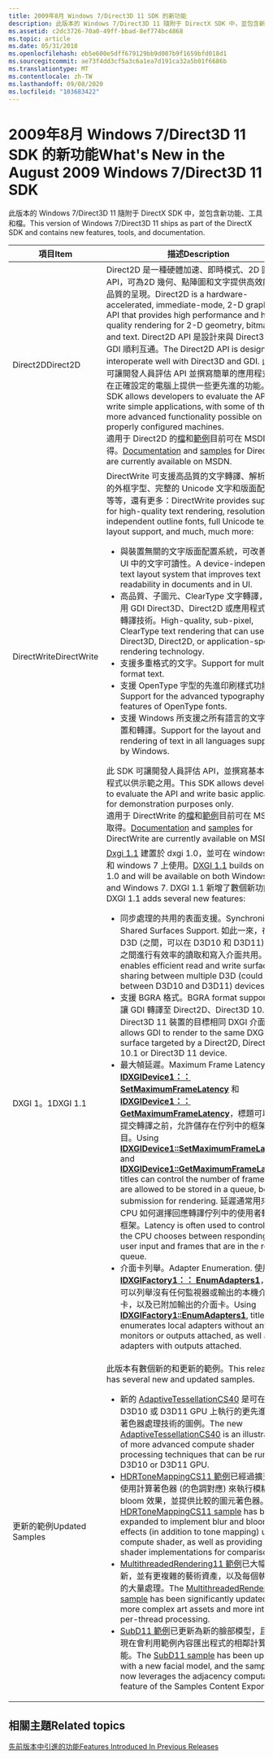 ```yaml
---
title: 2009年8月 Windows 7/Direct3D 11 SDK 的新功能
description: 此版本的 Windows 7/Direct3D 11 隨附于 DirectX SDK 中，並包含新功能、工具和檔。
ms.assetid: c2dc3726-70a0-49ff-bbad-8ef774bc4868
ms.topic: article
ms.date: 05/31/2018
ms.openlocfilehash: eb5e600e5dff679129bb9d007b9f1659bfd018d1
ms.sourcegitcommit: ae73f4dd3cf5a3c6a1ea7d191ca32a5b01f6686b
ms.translationtype: MT
ms.contentlocale: zh-TW
ms.lasthandoff: 09/08/2020
ms.locfileid: "103683422"
---
```

# <a name="whats-new-in-the-august-2009-windows-7direct3d-11-sdk"></a><span data-ttu-id="d1ff6-103">2009年8月 Windows 7/Direct3D 11 SDK 的新功能</span><span class="sxs-lookup"><span data-stu-id="d1ff6-103">What's New in the August 2009 Windows 7/Direct3D 11 SDK</span></span>

<span data-ttu-id="d1ff6-104">此版本的 Windows 7/Direct3D 11 隨附于 DirectX SDK 中，並包含新功能、工具和檔。</span><span class="sxs-lookup"><span data-stu-id="d1ff6-104">This version of Windows 7/Direct3D 11 ships as part of the DirectX SDK and contains new features, tools, and documentation.</span></span>



<table>
<colgroup>
<col style="width: 50%" />
<col style="width: 50%" />
</colgroup>
<thead>
<tr class="header">
<th><span data-ttu-id="d1ff6-105">項目</span><span class="sxs-lookup"><span data-stu-id="d1ff6-105">Item</span></span></th>
<th><span data-ttu-id="d1ff6-106">描述</span><span class="sxs-lookup"><span data-stu-id="d1ff6-106">Description</span></span></th>
</tr>
</thead>
<tbody>
<tr class="odd">
<td><span data-ttu-id="d1ff6-107"><span id="Direct2D"></span><span id="direct2d"></span><span id="DIRECT2D"></span>Direct2D</span><span class="sxs-lookup"><span data-stu-id="d1ff6-107"><span id="Direct2D"></span><span id="direct2d"></span><span id="DIRECT2D"></span>Direct2D</span></span><br/></td>
<td><span data-ttu-id="d1ff6-108">Direct2D 是一種硬體加速、即時模式、2D 圖形 API，可為2D 幾何、點陣圖和文字提供高效能和高品質的呈現。</span><span class="sxs-lookup"><span data-stu-id="d1ff6-108">Direct2D is a hardware-accelerated, immediate-mode, 2-D graphics API that provides high performance and high quality rendering for 2-D geometry, bitmaps, and text.</span></span> <span data-ttu-id="d1ff6-109">Direct2D API 是設計來與 Direct3D 和 GDI 順利互通。</span><span class="sxs-lookup"><span data-stu-id="d1ff6-109">The Direct2D API is designed to interoperate well with Direct3D and GDI.</span></span> <span data-ttu-id="d1ff6-110">此 SDK 可讓開發人員評估 API 並撰寫簡單的應用程式，並在正確設定的電腦上提供一些更先進的功能。</span><span class="sxs-lookup"><span data-stu-id="d1ff6-110">This SDK allows developers to evaluate the API and write simple applications, with some of the more advanced functionality possible on properly configured machines.</span></span> <br/> <span data-ttu-id="d1ff6-111">適用于 Direct2D 的<a href="/windows/win32/direct2d/direct2d-portal">檔</a>和<a href="/previous-versions//dd372354(v=vs.85)">範例</a>目前可在 MSDN 上取得。</span><span class="sxs-lookup"><span data-stu-id="d1ff6-111"><a href="/windows/win32/direct2d/direct2d-portal">Documentation</a> and <a href="/previous-versions//dd372354(v=vs.85)">samples</a> for Direct2D are currently available on MSDN.</span></span><br/></td>
</tr>
<tr class="even">
<td><span data-ttu-id="d1ff6-112"><span id="DirectWrite"></span><span id="directwrite"></span><span id="DIRECTWRITE"></span>DirectWrite</span><span class="sxs-lookup"><span data-stu-id="d1ff6-112"><span id="DirectWrite"></span><span id="directwrite"></span><span id="DIRECTWRITE"></span>DirectWrite</span></span><br/></td>
<td><span data-ttu-id="d1ff6-113">DirectWrite 可支援高品質的文字轉譯、解析度無關的外框字型、完整的 Unicode 文字和版面配置支援等等，還有更多：</span><span class="sxs-lookup"><span data-stu-id="d1ff6-113">DirectWrite provides support for high-quality text rendering, resolution-independent outline fonts, full Unicode text and layout support, and much, much more:</span></span><br/>
<ul>
<li><span data-ttu-id="d1ff6-114">與裝置無關的文字版面配置系統，可改善檔和 UI 中的文字可讀性。</span><span class="sxs-lookup"><span data-stu-id="d1ff6-114">A device-independent text layout system that improves text readability in documents and in UI.</span></span><br/></li>
<li><span data-ttu-id="d1ff6-115">高品質、子圖元、ClearType 文字轉譯，可使用 GDI Direct3D、Direct2D 或應用程式特定的轉譯技術。</span><span class="sxs-lookup"><span data-stu-id="d1ff6-115">High-quality, sub-pixel, ClearType text rendering that can use GDI Direct3D, Direct2D, or application-specific rendering technology.</span></span><br/></li>
<li><span data-ttu-id="d1ff6-116">支援多重格式的文字。</span><span class="sxs-lookup"><span data-stu-id="d1ff6-116">Support for multi-format text.</span></span> <br/></li>
<li><span data-ttu-id="d1ff6-117">支援 OpenType 字型的先進印刷樣式功能。</span><span class="sxs-lookup"><span data-stu-id="d1ff6-117">Support for the advanced typography features of OpenType fonts.</span></span><br/></li>
<li><span data-ttu-id="d1ff6-118">支援 Windows 所支援之所有語言的文字版面配置和轉譯。</span><span class="sxs-lookup"><span data-stu-id="d1ff6-118">Support for the layout and rendering of text in all languages supported by Windows.</span></span><br/></li>
</ul>
<span data-ttu-id="d1ff6-119">此 SDK 可讓開發人員評估 API，並撰寫基本的應用程式以供示範之用。</span><span class="sxs-lookup"><span data-stu-id="d1ff6-119">This SDK allows developers to evaluate the API and write basic applications for demonstration purposes only.</span></span><br/> <span data-ttu-id="d1ff6-120">適用于 DirectWrite 的<a href="/windows/win32/directwrite/direct-write-portal">檔</a>和<a href="/windows/win32/directwrite/samples">範例</a>目前可在 MSDN 上取得。</span><span class="sxs-lookup"><span data-stu-id="d1ff6-120"><a href="/windows/win32/directwrite/direct-write-portal">Documentation</a> and <a href="/windows/win32/directwrite/samples">samples</a> for DirectWrite are currently available on MSDN.</span></span><br/></td>
</tr>
<tr class="odd">
<td><span data-ttu-id="d1ff6-121"><span id="DXGI_1.1"></span><span id="dxgi_1.1"></span>DXGI 1。1</span><span class="sxs-lookup"><span data-stu-id="d1ff6-121"><span id="DXGI_1.1"></span><span id="dxgi_1.1"></span>DXGI 1.1</span></span><br/></td>
<td><span data-ttu-id="d1ff6-122"><a href="/windows/desktop/direct3ddxgi/dx-graphics-dxgi-overviews">Dxgi 1.1</a> 建置於 dxgi 1.0，並可在 windows Vista 和 windows 7 上使用。</span><span class="sxs-lookup"><span data-stu-id="d1ff6-122"><a href="/windows/desktop/direct3ddxgi/dx-graphics-dxgi-overviews">DXGI 1.1</a> builds on DXGI 1.0 and will be available on both Windows Vista and Windows 7.</span></span> <span data-ttu-id="d1ff6-123">DXGI 1.1 新增了數個新功能：</span><span class="sxs-lookup"><span data-stu-id="d1ff6-123">DXGI 1.1 adds several new features:</span></span><br/>
<ul>
<li><span data-ttu-id="d1ff6-124">同步處理的共用的表面支援。</span><span class="sxs-lookup"><span data-stu-id="d1ff6-124">Synchronized Shared Surfaces Support.</span></span> <span data-ttu-id="d1ff6-125">如此一來，在多個 D3D (之間，可以在 D3D10 和 D3D11) 裝置之間進行有效率的讀取和寫入介面共用。</span><span class="sxs-lookup"><span data-stu-id="d1ff6-125">This enables efficient read and write surface sharing between multiple D3D (could be between D3D10 and D3D11) devices.</span></span><br/></li>
<li><span data-ttu-id="d1ff6-126">支援 BGRA 格式。</span><span class="sxs-lookup"><span data-stu-id="d1ff6-126">BGRA format support.</span></span> <span data-ttu-id="d1ff6-127">這可讓 GDI 轉譯至 Direct2D、Direct3D 10.1 或 Direct3D 11 裝置的目標相同 DXGI 介面。</span><span class="sxs-lookup"><span data-stu-id="d1ff6-127">This allows GDI to render to the same DXGI surface targeted by a Direct2D, Direct3D 10.1 or Direct3D 11 device.</span></span> <br/></li>
<li><span data-ttu-id="d1ff6-128">最大幀延遲。</span><span class="sxs-lookup"><span data-stu-id="d1ff6-128">Maximum Frame Latency.</span></span> <span data-ttu-id="d1ff6-129">使用 <a href="/windows/desktop/api/dxgi/nf-dxgi-idxgidevice1-setmaximumframelatency"><strong>IDXGIDevice1：： SetMaximumFrameLatency</strong></a> 和 <a href="/windows/desktop/api/dxgi/nf-dxgi-idxgidevice1-getmaximumframelatency"><strong>IDXGIDevice1：： GetMaximumFrameLatency</strong></a>，標題可以控制提交轉譯之前，允許儲存在佇列中的框架數目。</span><span class="sxs-lookup"><span data-stu-id="d1ff6-129">Using <a href="/windows/desktop/api/dxgi/nf-dxgi-idxgidevice1-setmaximumframelatency"><strong>IDXGIDevice1::SetMaximumFrameLatency</strong></a> and <a href="/windows/desktop/api/dxgi/nf-dxgi-idxgidevice1-getmaximumframelatency"><strong>IDXGIDevice1::GetMaximumFrameLatency</strong></a>, titles can control the number of frames that are allowed to be stored in a queue, before submission for rendering.</span></span> <span data-ttu-id="d1ff6-130">延遲通常用來控制 CPU 如何選擇回應轉譯佇列中的使用者輸入和框架。</span><span class="sxs-lookup"><span data-stu-id="d1ff6-130">Latency is often used to control how the CPU chooses between responding to user input and frames that are in the render queue.</span></span><br/></li>
<li><span data-ttu-id="d1ff6-131">介面卡列舉。</span><span class="sxs-lookup"><span data-stu-id="d1ff6-131">Adapter Enumeration.</span></span> <span data-ttu-id="d1ff6-132">使用 <a href="/windows/desktop/api/dxgi/nf-dxgi-idxgifactory1-enumadapters1"><strong>IDXGIFactory1：： EnumAdapters1</strong></a>，標題可以列舉沒有任何監視器或輸出的本機介面卡，以及已附加輸出的介面卡。</span><span class="sxs-lookup"><span data-stu-id="d1ff6-132">Using <a href="/windows/desktop/api/dxgi/nf-dxgi-idxgifactory1-enumadapters1"><strong>IDXGIFactory1::EnumAdapters1</strong></a>, titles can enumerates local adapters without any monitors or outputs attached, as well as adapters with outputs attached.</span></span><br/></li>
</ul></td>
</tr>
<tr class="even">
<td><span data-ttu-id="d1ff6-133"><span id="Updated_Samples"></span><span id="updated_samples"></span><span id="UPDATED_SAMPLES"></span>更新的範例</span><span class="sxs-lookup"><span data-stu-id="d1ff6-133"><span id="Updated_Samples"></span><span id="updated_samples"></span><span id="UPDATED_SAMPLES"></span>Updated Samples</span></span><br/></td>
<td><span data-ttu-id="d1ff6-134">此版本有數個新的和更新的範例。</span><span class="sxs-lookup"><span data-stu-id="d1ff6-134">This release has several new and updated samples.</span></span><br/>
<ul>
<li><span data-ttu-id="d1ff6-135">新的 <a href="https://msdn.microsoft.com/library/Ee416556(v=VS.85).aspx">AdaptiveTessellationCS40</a> 是可在 D3D10 或 D3D11 GPU 上執行的更先進計算著色器處理技術的圖例。</span><span class="sxs-lookup"><span data-stu-id="d1ff6-135">The new <a href="https://msdn.microsoft.com/library/Ee416556(v=VS.85).aspx">AdaptiveTessellationCS40</a> is an illustration of more advanced compute shader processing techniques that can be run on a D3D10 or D3D11 GPU.</span></span></li>
<li><span data-ttu-id="d1ff6-136"><a href="https://msdn.microsoft.com/library/Ee416569(v=VS.85).aspx">HDRToneMappingCS11 範例</a>已經過擴充，可使用計算著色器 (的色調對應) 來執行模糊和 bloom 效果，並提供比較的圖元著色器。</span><span class="sxs-lookup"><span data-stu-id="d1ff6-136">The <a href="https://msdn.microsoft.com/library/Ee416569(v=VS.85).aspx">HDRToneMappingCS11 sample</a> has been expanded to implement blur and bloom effects (in addition to tone mapping) using compute shader, as well as providing pixel shader implementations for comparison.</span></span></li>
<li><span data-ttu-id="d1ff6-137"><a href="https://msdn.microsoft.com/library/Ee416570(v=VS.85).aspx">MultithreadedRendering11 範例</a>已大幅更新，並有更複雜的藝術資產，以及每個執行緒的大量處理。</span><span class="sxs-lookup"><span data-stu-id="d1ff6-137">The <a href="https://msdn.microsoft.com/library/Ee416570(v=VS.85).aspx">MultithreadedRendering11 sample</a> has been significantly updated, with more complex art assets and more intensive per-thread processing.</span></span></li>
<li><span data-ttu-id="d1ff6-138"><a href="https://msdn.microsoft.com/library/Ee416576(v=VS.85).aspx">SubD11 範例</a>已更新為新的臉部模型，且範例現在會利用範例內容匯出程式的相鄰計算功能。</span><span class="sxs-lookup"><span data-stu-id="d1ff6-138">The <a href="https://msdn.microsoft.com/library/Ee416576(v=VS.85).aspx">SubD11 sample</a> has been updated with a new facial model, and the sample now leverages the adjacency computation feature of the Samples Content Exporter.</span></span></li>
</ul></td>
</tr>
</tbody>
</table>



 

## <a name="related-topics"></a><span data-ttu-id="d1ff6-139">相關主題</span><span class="sxs-lookup"><span data-stu-id="d1ff6-139">Related topics</span></span>

<dl> <dt>

[<span data-ttu-id="d1ff6-140">先前版本中引進的功能</span><span class="sxs-lookup"><span data-stu-id="d1ff6-140">Features Introduced In Previous Releases</span></span>](d3d11-features-introduced-previous-releases.md)
</dt> </dl>

